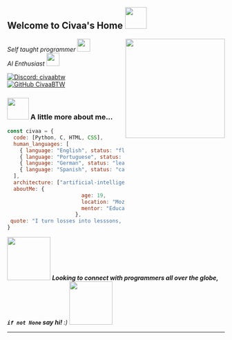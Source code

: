 <h2> Welcome to Civaa's Home <img src="https://media2.giphy.com/media/v1.Y2lkPTc5MGI3NjExNjgyZnF2d3AyOW05ZDlsZGs5azRsYWFzMDFzb3dyaHZqZDU5M3FzYSZlcD12MV9pbnRlcm5hbF9naWZfYnlfaWQmY3Q9cw/cvdKMNFcablvnnGCvl/giphy.gif" width="50"></h2>
<img align='right' src="https://media3.giphy.com/media/v1.Y2lkPTc5MGI3NjExazc2cXdmOHppaDNpbXI1aTlwazg3YW55ZGk0MGkxb2x0ajZoa2RubiZlcD12MV9pbnRlcm5hbF9naWZfYnlfaWQmY3Q9cw/Ll22OhMLAlVDb8UQWe/giphy.gif" width="230">
<p><em>Self taught programmer <img src="https://media.giphy.com/media/fYSnHlufseco8Fh93Z/giphy.gif" width="30"></br>AI Enthusiast <img src="https://media.giphy.com/media/WUlplcMpOCEmTGBtBW/giphy.gif" width="30"> 
</em></p>

[![Discord: civaabtw](https://img.shields.io/badge/CivaaBTW-purple
)](https://discord.com/users/civaabtw)
[![GitHub CivaaBTW](https://img.shields.io/github/followers/thaiane?label=follow&style=social)](https://github.com/CivaaBTW)


### <img src="https://media.giphy.com/media/VgCDAzcKvsR6OM0uWg/giphy.gif" width="50"> A little more about me...  

```javascript
const civaa = {
  code: [Python, C, HTML, CSS],
  human_languages: [
    { language: "English", status: "fluent", flag: "🇬🇧" },
    { language: "Portuguese", status: "fluent", flag: "🇵🇹" },
    { language: "German", status: "learning", flag: "🇩🇪" },
    { language: "Spanish", status: "can-read", flag: "🇪🇸" }
  ],
  architecture: ["artificial-intelligence", "goal-driven", "exited-to-learn"],
  aboutMe: {
                        age: 19,
                        location: "Mozambique",
                        mentor: "EducaTRANSforma"
                      },
 quote: "I turn losses into lesssons, lessons into leadership and leadership into legacy"
}
```

<img src="https://media2.giphy.com/media/v1.Y2lkPTc5MGI3NjExNmVybzlkOWRseW1uYzFmOWdwdmlkZ292dXl0bnVwYTdjNmMxdnpoYiZlcD12MV9pbnRlcm5hbF9naWZfYnlfaWQmY3Q9cw/EI1bFC5abCIjTU8AxN/giphy.gif" width="100"> <em><b> Looking to connect with programmers all over the globe, `if not None` say hi! </b> :)</em> <img src="https://media2.giphy.com/media/v1.Y2lkPTc5MGI3NjExNmVybzlkOWRseW1uYzFmOWdwdmlkZ292dXl0bnVwYTdjNmMxdnpoYiZlcD12MV9pbnRlcm5hbF9naWZfYnlfaWQmY3Q9cw/EI1bFC5abCIjTU8AxN/giphy.gif" width="100">

---
